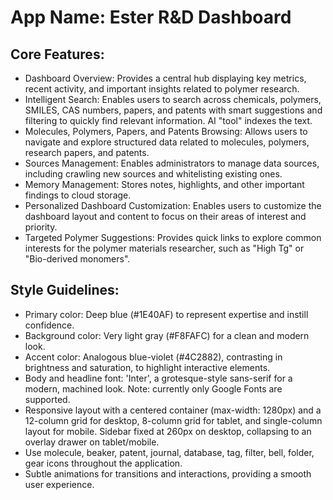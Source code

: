 # **App Name**: Ester R&D Dashboard

## Core Features:

- Dashboard Overview: Provides a central hub displaying key metrics, recent activity, and important insights related to polymer research.
- Intelligent Search: Enables users to search across chemicals, polymers, SMILES, CAS numbers, papers, and patents with smart suggestions and filtering to quickly find relevant information. AI "tool" indexes the text.
- Molecules, Polymers, Papers, and Patents Browsing: Allows users to navigate and explore structured data related to molecules, polymers, research papers, and patents.
- Sources Management: Enables administrators to manage data sources, including crawling new sources and whitelisting existing ones.
- Memory Management: Stores notes, highlights, and other important findings to cloud storage.
- Personalized Dashboard Customization: Enables users to customize the dashboard layout and content to focus on their areas of interest and priority.
- Targeted Polymer Suggestions: Provides quick links to explore common interests for the polymer materials researcher, such as "High Tg" or "Bio-derived monomers".

## Style Guidelines:

- Primary color: Deep blue (#1E40AF) to represent expertise and instill confidence.
- Background color: Very light gray (#F8FAFC) for a clean and modern look.
- Accent color: Analogous blue-violet (#4C2882), contrasting in brightness and saturation, to highlight interactive elements.
- Body and headline font: 'Inter', a grotesque-style sans-serif for a modern, machined look. Note: currently only Google Fonts are supported.
- Responsive layout with a centered container (max-width: 1280px) and a 12-column grid for desktop, 8-column grid for tablet, and single-column layout for mobile. Sidebar fixed at 260px on desktop, collapsing to an overlay drawer on tablet/mobile.
- Use molecule, beaker, patent, journal, database, tag, filter, bell, folder, gear icons throughout the application.
- Subtle animations for transitions and interactions, providing a smooth user experience.